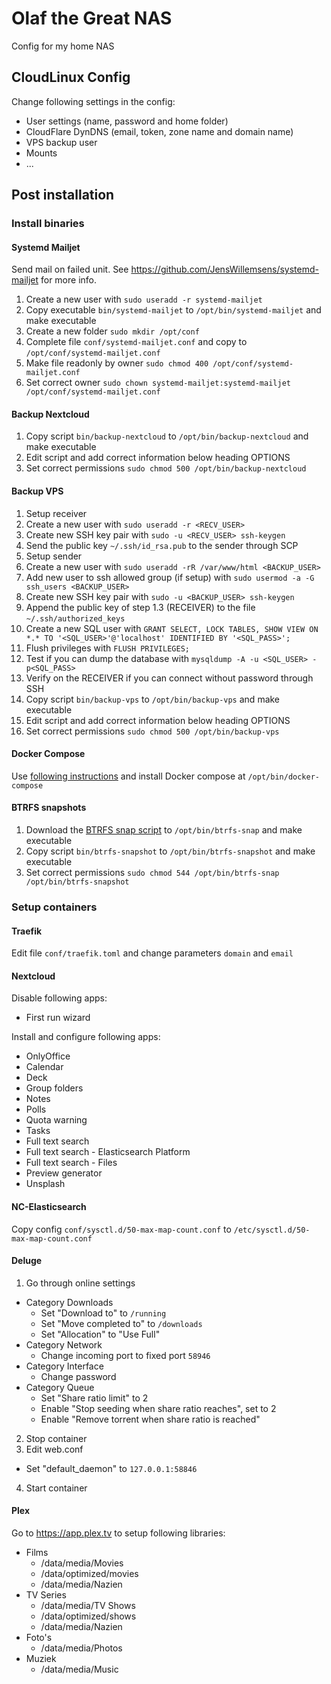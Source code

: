 # Olaf the Great NAS
Config for my home NAS

## CloudLinux Config
Change following settings in the config:
- User settings (name, password and home folder)
- CloudFlare DynDNS (email, token, zone name and domain name)
- VPS backup user
- Mounts
- ...

## Post installation

### Install binaries

#### Systemd Mailjet
Send mail on failed unit. See https://github.com/JensWillemsens/systemd-mailjet for more info.
1. Create a new user with `sudo useradd -r systemd-mailjet`
2. Copy executable `bin/systemd-mailjet` to `/opt/bin/systemd-mailjet` and make executable
3. Create a new folder `sudo mkdir /opt/conf`
4. Complete file `conf/systemd-mailjet.conf` and copy to `/opt/conf/systemd-mailjet.conf`
5. Make file readonly by owner `sudo chmod 400 /opt/conf/systemd-mailjet.conf`
6. Set correct owner `sudo chown systemd-mailjet:systemd-mailjet /opt/conf/systemd-mailjet.conf`

#### Backup Nextcloud
1. Copy script `bin/backup-nextcloud` to `/opt/bin/backup-nextcloud` and make executable
2. Edit script and add correct information below heading OPTIONS
3. Set correct permissions `sudo chmod 500 /opt/bin/backup-nextcloud`

#### Backup VPS
1. Setup receiver
  1. Create a new user with `sudo useradd -r <RECV_USER>`
  2. Create new SSH key pair with `sudo -u <RECV_USER> ssh-keygen`
  3. Send the public key `~/.ssh/id_rsa.pub` to the sender through SCP
2. Setup sender
  1. Create a new user with `sudo useradd -rR /var/www/html <BACKUP_USER>`
  2. Add new user to ssh allowed group (if setup) with `sudo usermod -a -G ssh_users <BACKUP_USER>`
  3. Create new SSH key pair with `sudo -u <BACKUP_USER> ssh-keygen`
  4. Append the public key of step 1.3 (RECEIVER) to the file `~/.ssh/authorized_keys`
  5. Create a new SQL user with `GRANT SELECT, LOCK TABLES, SHOW VIEW ON *.* TO '<SQL_USER>'@'localhost' IDENTIFIED BY '<SQL_PASS>';`
  6. Flush privileges with `FLUSH PRIVILEGES;`
  7. Test if you can dump the database with `mysqldump -A -u <SQL_USER> -p<SQL_PASS>`
3. Verify on the RECEIVER if you can connect without password through SSH
4. Copy script `bin/backup-vps` to `/opt/bin/backup-vps` and make executable
5. Edit script and add correct information below heading OPTIONS
6. Set correct permissions `sudo chmod 500 /opt/bin/backup-vps`

#### Docker Compose
Use [following instructions](https://docs.docker.com/compose/install/#install-compose) and install Docker compose at `/opt/bin/docker-compose`

#### BTRFS snapshots
1. Download the [BTRFS snap script](https://github.com/jf647/btrfs-snap) to `/opt/bin/btrfs-snap` and make executable
2. Copy script `bin/btrfs-snapshot` to `/opt/bin/btrfs-snapshot` and make executable
3. Set correct permissions `sudo chmod 544 /opt/bin/btrfs-snap /opt/bin/btrfs-snapshot`

### Setup containers

#### Traefik
Edit file `conf/traefik.toml` and change parameters `domain` and `email`

#### Nextcloud
Disable following apps:
- First run wizard 

Install and configure following apps:
- OnlyOffice
- Calendar
- Deck
- Group folders
- Notes
- Polls
- Quota warning
- Tasks
- Full text search 
- Full text search - Elasticsearch Platform
- Full text search - Files
- Preview generator
- Unsplash

#### NC-Elasticsearch
Copy config `conf/sysctl.d/50-max-map-count.conf` to `/etc/sysctl.d/50-max-map-count.conf`

#### Deluge
1. Go through online settings
  - Category Downloads
    - Set "Download to" to `/running`
    - Set "Move completed to" to `/downloads`
    - Set "Allocation" to "Use Full"
  - Category Network
    - Change incoming port to fixed port `58946`
  - Category Interface
    - Change password
  - Category Queue
    - Set "Share ratio limit" to 2
    - Enable "Stop seeding when share ratio reaches", set to 2
    - Enable "Remove torrent when share ratio is reached"
2. Stop container
3. Edit web.conf
  - Set "default_daemon" to `127.0.0.1:58846`
4. Start container

#### Plex
Go to https://app.plex.tv to setup following libraries:
- Films
  - /data/media/Movies
  - /data/optimized/movies
  - /data/media/Nazien
- TV Series
  - /data/media/TV Shows
  - /data/optimized/shows
  - /data/media/Nazien
- Foto's
  - /data/media/Photos
- Muziek
  - /data/media/Music
